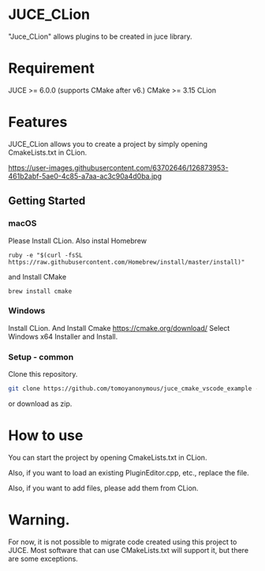 # JUCE_CLion

"Juce_CLion" allows plugins to be created in juce library.

# Requirement

JUCE >= 6.0.0 (supports CMake after v6.)
CMake >= 3.15
CLion 

# Features
 
JUCE_CLion allows you to create a project by simply opening CmakeLists.txt in CLion.

https://user-images.githubusercontent.com/63702646/126873953-461b2abf-5ae0-4c85-a7aa-ac3c90a4d0ba.jpg

## Getting Started

### macOS

Please Install CLion.
Also instal Homebrew

``` Script
ruby -e "$(curl -fsSL https://raw.githubusercontent.com/Homebrew/install/master/install)"
```
and Install CMake

``` Script
brew install cmake
```

### Windows

Install CLion.
And Install Cmake
https://cmake.org/download/
Select Windows x64 Installer and Install.

### Setup - common

Clone this repository. 

```sh
git clone https://github.com/tomoyanonymous/juce_cmake_vscode_example --recursive
```
or download as zip. 
 
# How to use

You can start the project by opening CmakeLists.txt in CLion.

Also, if you want to load an existing PluginEditor.cpp, etc., replace the file. 

Also, if you want to add files, please add them from CLion.

# Warning.

For now, it is not possible to migrate code created using this project to JUCE.
Most software that can use CMakeLists.txt will support it, but there are some exceptions.
